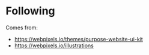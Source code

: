 # Following

Comes from:
  * https://webpixels.io/themes/purpose-website-ui-kit
  * https://webpixels.io/illustrations
